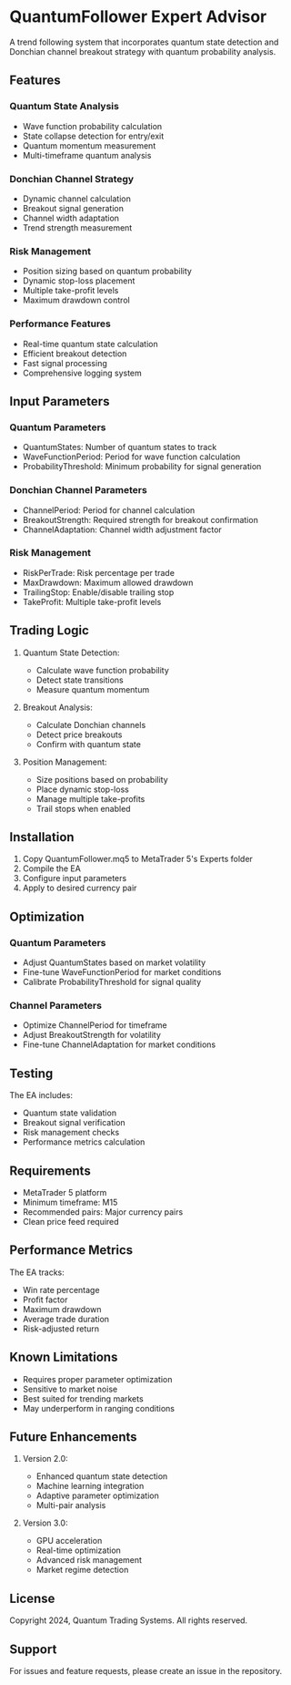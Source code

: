 # QuantumFollower Expert Advisor

A trend following system that incorporates quantum state detection and Donchian channel breakout strategy with quantum probability analysis.

## Features

### Quantum State Analysis
- Wave function probability calculation
- State collapse detection for entry/exit
- Quantum momentum measurement
- Multi-timeframe quantum analysis

### Donchian Channel Strategy
- Dynamic channel calculation
- Breakout signal generation
- Channel width adaptation
- Trend strength measurement

### Risk Management
- Position sizing based on quantum probability
- Dynamic stop-loss placement
- Multiple take-profit levels
- Maximum drawdown control

### Performance Features
- Real-time quantum state calculation
- Efficient breakout detection
- Fast signal processing
- Comprehensive logging system

## Input Parameters

### Quantum Parameters
- QuantumStates: Number of quantum states to track
- WaveFunctionPeriod: Period for wave function calculation
- ProbabilityThreshold: Minimum probability for signal generation

### Donchian Channel Parameters
- ChannelPeriod: Period for channel calculation
- BreakoutStrength: Required strength for breakout confirmation
- ChannelAdaptation: Channel width adjustment factor

### Risk Management
- RiskPerTrade: Risk percentage per trade
- MaxDrawdown: Maximum allowed drawdown
- TrailingStop: Enable/disable trailing stop
- TakeProfit: Multiple take-profit levels

## Trading Logic

1. Quantum State Detection:
   - Calculate wave function probability
   - Detect state transitions
   - Measure quantum momentum

2. Breakout Analysis:
   - Calculate Donchian channels
   - Detect price breakouts
   - Confirm with quantum state

3. Position Management:
   - Size positions based on probability
   - Place dynamic stop-loss
   - Manage multiple take-profits
   - Trail stops when enabled

## Installation

1. Copy QuantumFollower.mq5 to MetaTrader 5's Experts folder
2. Compile the EA
3. Configure input parameters
4. Apply to desired currency pair

## Optimization

### Quantum Parameters
- Adjust QuantumStates based on market volatility
- Fine-tune WaveFunctionPeriod for market conditions
- Calibrate ProbabilityThreshold for signal quality

### Channel Parameters
- Optimize ChannelPeriod for timeframe
- Adjust BreakoutStrength for volatility
- Fine-tune ChannelAdaptation for market conditions

## Testing

The EA includes:
- Quantum state validation
- Breakout signal verification
- Risk management checks
- Performance metrics calculation

## Requirements

- MetaTrader 5 platform
- Minimum timeframe: M15
- Recommended pairs: Major currency pairs
- Clean price feed required

## Performance Metrics

The EA tracks:
- Win rate percentage
- Profit factor
- Maximum drawdown
- Average trade duration
- Risk-adjusted return

## Known Limitations

- Requires proper parameter optimization
- Sensitive to market noise
- Best suited for trending markets
- May underperform in ranging conditions

## Future Enhancements

1. Version 2.0:
   - Enhanced quantum state detection
   - Machine learning integration
   - Adaptive parameter optimization
   - Multi-pair analysis

2. Version 3.0:
   - GPU acceleration
   - Real-time optimization
   - Advanced risk management
   - Market regime detection

## License

Copyright 2024, Quantum Trading Systems. All rights reserved.

## Support

For issues and feature requests, please create an issue in the repository. 